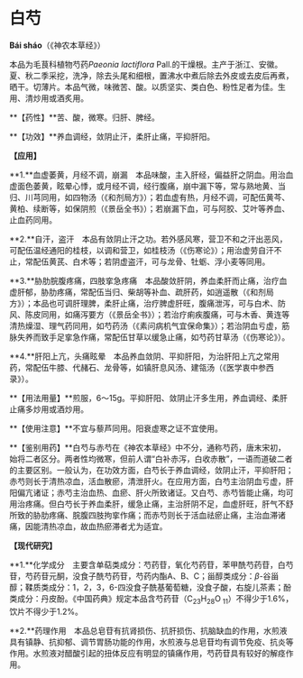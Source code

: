 # 白芍

**Bái sháo**（《神农本草经》）

本品为毛茛科植物芍药*Paeonia lactiflora* Pall.的干燥根。主产于浙江、安徽。夏、秋二季采挖，洗净，除去头尾和细根，置沸水中煮后除去外皮或去皮后再煮，晒干。切薄片。本品气微，味微苦、酸。以质坚实、类白色、粉性足者为佳。生用、清炒用或酒炙用。

**【药性】**苦、酸，微寒。归肝、脾经。

**【功效】**养血调经，敛阴止汗，柔肝止痛，平抑肝阳。

**【应用】**

**1.**血虚萎黄，月经不调，崩漏　本品味酸，主入肝经，偏益肝之阴血。用治血虚面色萎黄，眩晕心悸，或月经不调，经行腹痛，崩中漏下等，常与熟地黄、当归、川芎同用，如四物汤（《和剂局方》）；若血虚有热，月经不调，可配伍黄芩、黄柏、续断等，如保阴煎（《景岳全书》）；若崩漏下血，可与阿胶、艾叶等养血、止血药同用。

**2.**自汗，盗汗　本品有敛阴止汗之功。若外感风寒，营卫不和之汗出恶风，可配伍温经通阳的桂枝，以调和营卫，如桂枝汤（《伤寒论》）；用治虚劳自汗不止，常配伍黄芪、白术等；若阴虚盗汗，可与龙骨、牡蛎、浮小麦等同用。

**3.**胁肋脘腹疼痛，四肢挛急疼痛　本品酸敛肝阴，养血柔肝而止痛，治疗血虚肝郁，胁肋疼痛，常配伍当归、柴胡等补血、疏肝药，如逍遥散（《和剂局方》）；本品也可调肝理脾，柔肝止痛，治疗脾虚肝旺，腹痛泄泻，可与白术、防风、陈皮同用，如痛泻要方（《景岳全书》）；若治疗痢疾腹痛，可与木香、黄连等清热燥湿、理气药同用，如芍药汤（《素问病机气宜保命集》）；若治阴血亏虚，筋脉失养而致手足挛急作痛，常配伍甘草以缓急止痛，如芍药甘草汤（《伤寒论》）。

**4.**肝阳上亢，头痛眩晕　本品养血敛阴、平抑肝阳，为治肝阳上亢之常用药，常配伍牛膝、代赭石、龙骨等，如镇肝息风汤、建瓴汤（《医学衷中参西录》）。

**【用法用量】**煎服，6～15g。平抑肝阳、敛阴止汗多生用，养血调经、柔肝止痛多炒用或酒炒用。

**【使用注意】**不宜与藜芦同用。阳衰虚寒之证不宜使用。

**【鉴别用药】**白芍与赤芍在《神农本草经》中不分，通称芍药，唐末宋初，始将二者区分。两者性均微寒，但前人谓“白补赤泻，白收赤散”，一语而道破二者的主要区别。一般认为，在功效方面，白芍长于养血调经，敛阴止汗，平抑肝阳；赤芍则长于清热凉血，活血散瘀，清泄肝火。在应用方面，白芍主治阴血亏虚，肝阳偏亢诸证；赤芍主治血热、血瘀、肝火所致诸证。又白芍、赤芍皆能止痛，均可用治疼痛。但白芍长于养血柔肝，缓急止痛，主治肝阴不足，血虚肝旺，肝气不舒所致的胁肋疼痛、脘腹四肢拘挛作痛；而赤芍则长于活血祛瘀止痛，主治血滞诸痛，因能清热凉血，故血热瘀滞者尤为适宜。

**【现代研究】**

**1.**化学成分　主要含单萜类成分：芍药苷，氧化芍药苷，苯甲酰芍药苷，白芍苷，芍药苷元酮，没食子酰芍药苷，芍药内酯A、B、C；甾醇类成分：*β*-谷甾醇；鞣质类成分：1，2，3，6-四没食子酰基葡萄糖，没食子酸，右旋儿茶素；酚类成分：丹皮酚。《中国药典》规定本品含芍药苷（C<sub>23</sub>H<sub>28</sub>O<sub> 11</sub>）不得少于1.6%，饮片不得少于1.2%。

**2.**药理作用　本品总皂苷有抗肾损伤、抗肝损伤、抗脑缺血的作用，水煎液具有镇静、抗抑郁、调节胃肠功能的作用，水煎液与总皂苷均有调节免疫、抗炎等作用。水煎液对醋酸引起的扭体反应有明显的镇痛作用，芍药苷具有较好的解痉作用。
